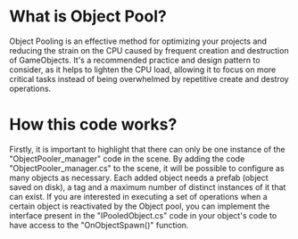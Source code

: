 # What is Object Pool?
Object Pooling is an effective method for optimizing your projects and reducing the strain on the CPU caused by frequent creation and destruction of GameObjects. It's a recommended practice and design pattern to consider, as it helps to lighten the CPU load, allowing it to focus on more critical tasks instead of being overwhelmed by repetitive create and destroy operations.
# How this code works?
Firstly, it is important to highlight that there can only be one instance of the "ObjectPooler_manager" code in the scene.
By adding the code "ObjectPooler_manager.cs" to the scene, it will be possible to configure as many objects as necessary. Each added object needs a prefab (object saved on disk), a tag and a maximum number of distinct instances of it that can exist.
If you are interested in executing a set of operations when a certain object is reactivated by the Object pool, you can implement the interface present in the "IPooledObject.cs" code in your object's code to have access to the "OnObjectSpawn()" function.
